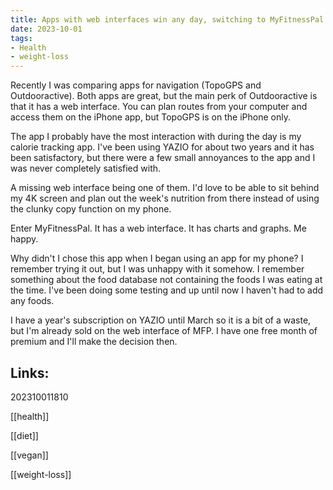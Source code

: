```yaml
---
title: Apps with web interfaces win any day, switching to MyFitnessPal
date: 2023-10-01
tags:
- Health
- weight-loss
---
```


Recently I was comparing apps for navigation (TopoGPS and Outdooractive). Both apps are great, but the main perk of Outdooractive is that it has a web interface. You can plan routes from your computer and access them on the iPhone app, but TopoGPS is on the iPhone only.

The app I probably have the most interaction with during the day is my calorie tracking app. I've been using YAZIO for about two years and it has been satisfactory, but there were a few small annoyances to the app and I was never completely satisfied with.

A missing web interface being one of them. I'd love to be able to sit behind my 4K screen and plan out the week's nutrition from there instead of using the clunky copy function on my phone. 

Enter MyFitnessPal. It has a web interface. It has charts and graphs. Me happy.

Why didn't I chose this app when I began using an app for my phone? I remember trying it out, but I was unhappy with it somehow. I remember something about the food database not containing the foods I was eating at the time. I've been doing some testing and up until now I haven't had to add any foods.

I have a year's subscription on YAZIO until March so it is a bit of a waste, but I'm already sold on the web interface of MFP. I have one free month of premium and I'll make the decision then.


## Links:

202310011810

[[health]]

[[diet]]

[[vegan]]

[[weight-loss]]
